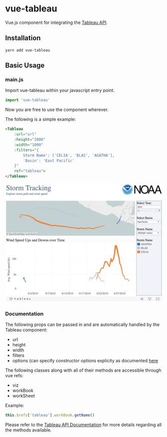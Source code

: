# vue-tableau
Vue.js component for integrating the [Tableau API](https://onlinehelp.tableau.com/current/api/js_api/en-us/JavaScriptAPI/js_api_ref.htm).

## Installation
```
yarn add vue-tableau
```

## Basic Usage

### main.js
Import vue-tableau within your javascript entry point.
``` javascript
import 'vue-tableau'
```
Now you are free to use the component wherever.

The following is a simple example:
``` html
<Tableau 
    :url="url" 
    :height="1000" 
    :width="1000" 
    :filters="{
        Storm Name': ['CELIA', 'BLAS', 'AGATHA'],
        'Basin': 'East Pacific'
    }" 
    ref="tableau">
</Tableau>
```

![alt text](src/assets/TableauExample.png)

### Documentation
The following props can be passed in and are automatically handled by the Tableau component:
- url
- height 
- width
- filters
- options (can specify constructor options explicity as documented [here](https://onlinehelp.tableau.com/current/api/js_api/en-us/JavaScriptAPI/js_api_ref.htm#ref_head_9)

The following classes along with all of their methods are accessible through vue refs:

- viz
- workBook
- workSheet

Example:
``` javascript
this.$refs['tableau'].workBook.getName() 
```

Please refer to the [Tableau API Documentation](https://onlinehelp.tableau.com/current/api/js_api/en-us/JavaScriptAPI/js_api_ref.htm) for more details regarding all the methods available.

